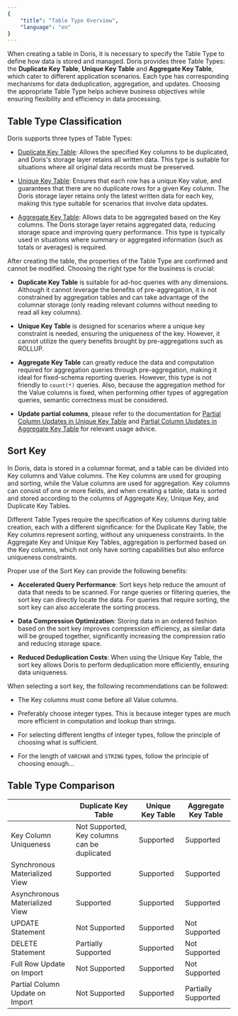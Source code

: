 ```yaml
---
{
    "title": "Table Type Overview",
    "language": "en"
}
---
```


When creating a table in Doris, it is necessary to specify the Table Type to define how data is stored and managed. Doris provides three Table Types: the **Duplicate Key Table**, **Unique Key Table** and **Aggregate Key Table**, which cater to different application scenarios. Each type has corresponding mechanisms for data deduplication, aggregation, and updates. Choosing the appropriate Table Type helps achieve business objectives while ensuring flexibility and efficiency in data processing.

## Table Type Classification

Doris supports three types of Table Types:

* [Duplicate Key Table](./duplicate): Allows the specified Key columns to be duplicated, and Doris's storage layer retains all written data. This type is suitable for situations where all original data records must be preserved.

* [Unique Key Table](./unique): Ensures that each row has a unique Key value, and guarantees that there are no duplicate rows for a given Key column. The Doris storage layer retains only the latest written data for each key, making this type suitable for scenarios that involve data updates.

* [Aggregate Key Table](./aggregate): Allows data to be aggregated based on the Key columns. The Doris storage layer retains aggregated data, reducing storage space and improving query performance. This type is typically used in situations where summary or aggregated information (such as totals or averages) is required.

After creating the table, the properties of the Table Type are confirmed and cannot be modified. Choosing the right type for the business is crucial:

* **Duplicate Key Table** is suitable for ad-hoc queries with any dimensions. Although it cannot leverage the benefits of pre-aggregation, it is not constrained by aggregation tables and can take advantage of the columnar storage (only reading relevant columns without needing to read all key columns).

* **Unique Key Table** is designed for scenarios where a unique key constraint is needed, ensuring the uniqueness of the key. However, it cannot utilize the query benefits brought by pre-aggregations such as ROLLUP.

* **Aggregate Key Table** can greatly reduce the data and computation required for aggregation queries through pre-aggregation, making it ideal for fixed-schema reporting queries. However, this type is not friendly to `count(*)` queries. Also, because the aggregation method for the Value columns is fixed, when performing other types of aggregation queries, semantic correctness must be considered.

* **Update partial columns**, please refer to the documentation for [Partial Column Updates in Unique Key Table](../../data-operate/update/update-of-aggregate-model) and [Partial Column Updates in Aggregate Key Table](../../data-operate/update/update-of-aggregate-model) for relevant usage advice.



## Sort Key

In Doris, data is stored in a columnar format, and a table can be divided into Key columns and Value columns. The Key columns are used for grouping and sorting, while the Value columns are used for aggregation. Key columns can consist of one or more fields, and when creating a table, data is sorted and stored according to the columns of Aggregate Key, Unique Key, and Duplicate Key Tables.

Different Table Types require the specification of Key columns during table creation, each with a different significance: for the Duplicate Key Table, the Key columns represent sorting, without any uniqueness constraints. In the Aggregate Key and Unique Key Tables, aggregation is performed based on the Key columns, which not only have sorting capabilities but also enforce uniqueness constraints.

Proper use of the Sort Key can provide the following benefits:

* **Accelerated Query Performance**: Sort keys help reduce the amount of data that needs to be scanned. For range queries or filtering queries, the sort key can directly locate the data. For queries that require sorting, the sort key can also accelerate the sorting process.

* **Data Compression Optimization**: Storing data in an ordered fashion based on the sort key improves compression efficiency, as similar data will be grouped together, significantly increasing the compression ratio and reducing storage space.

* **Reduced Deduplication Costs**: When using the Unique Key Table, the sort key allows Doris to perform deduplication more efficiently, ensuring data uniqueness.

When selecting a sort key, the following recommendations can be followed:

* The Key columns must come before all Value columns.

* Preferably choose integer types. This is because integer types are much more efficient in computation and lookup than strings.

* For selecting different lengths of integer types, follow the principle of choosing what is sufficient.

* For the length of `VARCHAR` and `STRING` types, follow the principle of choosing enough...

## Table Type Comparison

|           | Duplicate Key Table       | Unique Key Table | Aggregate Key Table |
| --------- | ------------------ | ----------------- | --------------- |
| Key Column Uniqueness | Not Supported, Key columns can be duplicated | Supported | Supported |
| Synchronous Materialized View | Supported | Supported | Supported |
| Asynchronous Materialized View | Supported | Supported | Supported |
| UPDATE Statement | Not Supported | Supported | Not Supported |
| DELETE Statement | Partially Supported | Supported | Not Supported |
| Full Row Update on Import | Not Supported | Supported | Not Supported |
| Partial Column Update on Import | Not Supported | Supported | Partially Supported |
